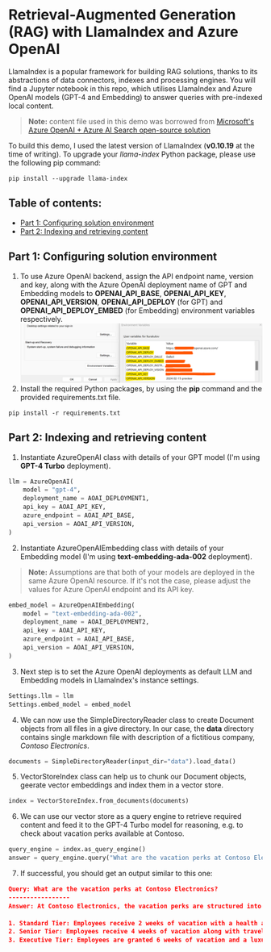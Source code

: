 # Retrieval-Augmented Generation (RAG) with LlamaIndex and Azure OpenAI
LlamaIndex is a popular framework for building RAG solutions, thanks to its abstractions of data connectors, indexes and processing engines. You will find a Jupyter notebook in this repo, which utilises LlamaIndex and Azure OpenAI models (GPT-4 and Embedding) to answer queries with pre-indexed local content.
> **Note:** content file used in this demo was borrowed from [Microsoft's Azure OpenAI + Azure AI Search open-source solution](https://github.com/Azure-Samples/azure-search-openai-demo)

To build this demo, I used the latest version of LlamaIndex (**v0.10.19** at the time of writing). To upgrade your _llama-index_ Python package, please use the following pip command:
```
pip install --upgrade llama-index
```

## Table of contents:
- [Part 1: Configuring solution environment](https://github.com/LazaUK/AOAI-LlamaIndex-VectorStore#part-1-configuring-solution-environment)
- [Part 2: Indexing and retrieving content](https://github.com/LazaUK/AOAI-LlamaIndex-VectorStore#part-2-indexing-and-retrieving-content)

## Part 1: Configuring solution environment
1. To use Azure OpenAI backend, assign the API endpoint name, version and key, along with the Azure OpenAI deployment name of GPT and Embedding models to **OPENAI_API_BASE**, **OPENAI_API_KEY**, **OPENAI_API_VERSION**, **OPENAI_API_DEPLOY** (for GPT) and **OPENAI_API_DEPLOY_EMBED** (for Embedding) environment variables respectively.
![screenshot_1.1_environment](images/environment_var.png)
2. Install the required Python packages, by using the **pip** command and the provided requirements.txt file.
```
pip install -r requirements.txt
```

## Part 2: Indexing and retrieving content
1. Instantiate AzureOpenAI class with details of your GPT model (I'm using **GPT-4 Turbo** deployment).
``` Python
llm = AzureOpenAI(
    model = "gpt-4",
    deployment_name = AOAI_DEPLOYMENT1,
    api_key = AOAI_API_KEY,
    azure_endpoint = AOAI_API_BASE,
    api_version = AOAI_API_VERSION,
)
```
2. Instantiate AzureOpenAIEmbedding class with details of your Embedding model (I'm using **text-embedding-ada-002** deployment).
> **Note:** Assumptions are that both of your models are deployed in the same Azure OpenAI resource. If it's not the case, please adjust the values for Azure OpenAI endpoint and its API key.
``` Python
embed_model = AzureOpenAIEmbedding(
    model = "text-embedding-ada-002",
    deployment_name = AOAI_DEPLOYMENT2,
    api_key = AOAI_API_KEY,
    azure_endpoint = AOAI_API_BASE,
    api_version = AOAI_API_VERSION,
)
```
3. Next step is to set the Azure OpenAI deployments as default LLM and Embedding models in LlamaIndex's instance settings.
``` Python
Settings.llm = llm
Settings.embed_model = embed_model
```
4. We can now use the SimpleDirectoryReader class to create Document objects from all files in a give directory. In our case, the **data** directory contains single markdown file with description of a fictitious company, _Contoso Electronics_.
``` Python
documents = SimpleDirectoryReader(input_dir="data").load_data()
```
5. VectorStoreIndex class can help us to chunk our Document objects, geerate vector embeddings and index them in a vector store.
``` Python
index = VectorStoreIndex.from_documents(documents)
```
6. We can use our vector store as a query engine to retrieve required content and feed it to the GPT-4 Turbo model for reasoning, e.g. to check about vacation perks available at Contoso.
``` Python
query_engine = index.as_query_engine()
answer = query_engine.query("What are the vacation perks at Contoso Electronics?")
```
7. If successful, you should get an output similar to this one:
``` JSON
Query: What are the vacation perks at Contoso Electronics?
-----------------
Answer: At Contoso Electronics, the vacation perks are structured into three tiers:

1. Standard Tier: Employees receive 2 weeks of vacation with a health and wellness stipend.
2. Senior Tier: Employees receive 4 weeks of vacation along with travel vouchers for a dream destination.
3. Executive Tier: Employees are granted 6 weeks of vacation and a luxury resort getaway with family.
```
